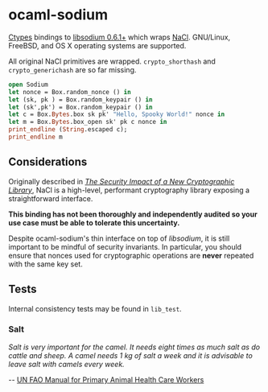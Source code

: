 # ocaml-sodium

[Ctypes](https://github.com/ocamllabs/ocaml-ctypes) bindings to
[libsodium 0.6.1+](https://github.com/jedisct1/libsodium) which wraps
[NaCl](http://nacl.cr.yp.to/). GNU/Linux, FreeBSD, and OS X operating
systems are supported.

All original NaCl primitives are wrapped. `crypto_shorthash` and
`crypto_generichash` are so far missing.

``` ocaml
open Sodium
let nonce = Box.random_nonce () in
let (sk, pk ) = Box.random_keypair () in
let (sk',pk') = Box.random_keypair () in
let c = Box.Bytes.box sk pk' "Hello, Spooky World!" nonce in
let m = Box.Bytes.box_open sk' pk c nonce in
print_endline (String.escaped c);
print_endline m
```

## Considerations

Originally described in [*The Security Impact of a New Cryptographic
Library*](http://cryptojedi.org/papers/coolnacl-20111201.pdf), NaCl is a
high-level, performant cryptography library exposing a straightforward
interface.

**This binding has not been thoroughly and independently audited so your
use case must be able to tolerate this uncertainty.**

Despite ocaml-sodium's thin interface on top of *libsodium*, it is still
important to be mindful of security invariants. In particular, you
should ensure that nonces used for cryptographic operations are
**never** repeated with the same key set.

## Tests

Internal consistency tests may be found in `lib_test`.

### Salt

*Salt is very important for the camel. It needs eight times as much salt
as do cattle and sheep. A camel needs 1 kg of salt a week and it is
advisable to leave salt with camels every week.*

-- [UN FAO Manual for Primary Animal Health Care Workers](http://www.fao.org/docrep/t0690e/t0690e09.htm#unit%2061:%20feeding%20and%20watering%20of%20camels)
